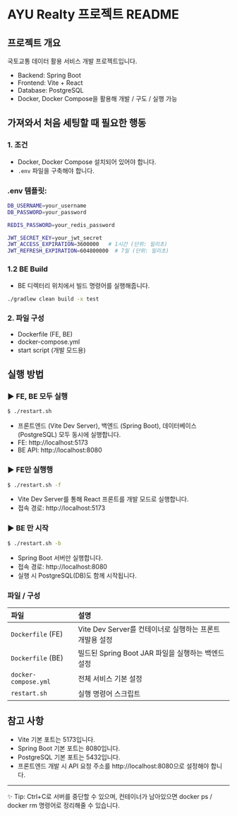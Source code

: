 # AYU Realty 프로젝트 README


## 프로젝트 개요
국토교통 데이터 활용 서비스 개발 프로젝트입니다.

- Backend: Spring Boot
- Frontend: Vite + React
- Database: PostgreSQL
- Docker, Docker Compose을 활용해 개발 / 구도 / 실행 가능


## 가져와서 처음 세팅할 때 필요한 행동

### 1. 조건
- Docker, Docker Compose 설치되어 있어야 합니다.
- `.env` 파일을 구축해야 합니다.

### .env 템플릿:

```bash
DB_USERNAME=your_username
DB_PASSWORD=your_password

REDIS_PASSWORD=your_redis_password

JWT_SECRET_KEY=your_jwt_secret
JWT_ACCESS_EXPIRATION=3600000   # 1시간 (단위: 밀리초)
JWT_REFRESH_EXPIRATION=604800000  # 7일 (단위: 밀리초)
```

### 1.2 BE Build
- BE 디렉터리 위치에서 빌드 명령어를 실행해줍니다.

```bash
./gradlew clean build -x test
```

### 2. 파일 구성

- Dockerfile (FE, BE)
- docker-compose.yml
- start script (개발 모드용)


## 실행 방법


### ▶ FE, BE 모두 실행

```bash
$ ./restart.sh
```
- 프론트엔드 (Vite Dev Server), 백엔드 (Spring Boot), 데이터베이스 (PostgreSQL) 모두 동시에 실행합니다.
- FE: http://localhost:5173
- BE API: http://localhost:8080


### ▶ FE만 실행행

```bash
$ ./restart.sh -f
```
- Vite Dev Server를 통해 React 프론트를 개발 모드로 실행합니다.
- 접속 경로: http://localhost:5173


### ▶ BE 만 시작

```bash
$ ./restart.sh -b
```
- Spring Boot 서버만 실행합니다.
- 접속 경로: http://localhost:8080
- 실행 시 PostgreSQL(DB)도 함께 시작됩니다.



### 파일 / 구성

| 파일                   | 설명                                     |
|:---------------------|:---------------------------------------|
| `Dockerfile` (FE)    | Vite Dev Server를 컨테이너로 실행하는 프론트 개발용 설정 |
| `Dockerfile` (BE)    | 빌드된 Spring Boot JAR 파일을 실행하는 백엔드 설정    |
| `docker-compose.yml` | 전체 서비스 기본 설정                           |
| `restart.sh`         | 실행 명령어 스크립트                            |


## 참고 사항

- Vite 기본 포트는 5173입니다.
- Spring Boot 기본 포트는 8080입니다.
- PostgreSQL 기본 포트는 5432입니다.
- 프론트엔드 개발 시 API 요청 주소를 http://localhost:8080으로 설정해야 합니다.


---

✨ Tip: Ctrl+C로 서버를 중단할 수 있으며, 컨테이너가 남아있으면 docker ps / docker rm 명령어로 정리해줄 수 있습니다.

